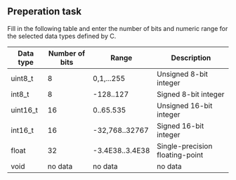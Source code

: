 ## Preperation task
Fill in the following table and enter the number of bits and numeric range for the selected data types defined by C.


|  Data type  | Number of bits |    Range      |      Description               |
|-------------|----------------|---------------|--------------------------------|
|   uint8_t   |       8        |   0,1,...255  |Unsigned 8-bit integer          |
|   int8_t    |       8        |   -128..127   |Signed 8-bit integer            |
|   uint16_t  |      16        |   0..65.535   |Unsigned 16-bit integer         |
|   int16_t   |      16        |-32,768..32767 |Signed 16-bit integer           |
|   float     |      32        |-3.4E38..3.4E38|Single-precision floating-point |
|   void      |    no data     |     no data   |no data                         |
